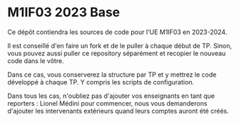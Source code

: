 # M1IF03 2023 Base

Ce dépôt contiendra les sources de code pour l'UE M1IF03 en 2023-2024.

Il est conseillé d'en faire un fork et de le puller à chaque début de TP. Sinon, vous pouvez aussi puller ce repository séparément et recopier le nouveau code dans le vôtre.

Dans ce cas, vous conserverez la structure par TP et y mettrez le code développé à chaque TP. Y compris les scripts de configuration.

Dans tous les cas, n'oubliez pas d'ajouter vos enseignants en tant que reporters : Lionel Médini pour commencer, nous vous demanderons d'ajouter les intervenants extérieurs quand leurs comptes auront été créés.